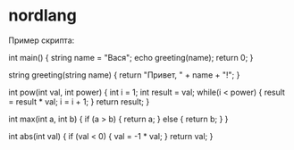 nordlang
========
Пример скрипта:

int main() {
    string name = "Вася";
    echo greeting(name);
    return 0;
}

string greeting(string name) {
    return "Привет, " + name + "!";
}

int pow(int val, int power) {
    int i = 1;
    int result = val;
    while(i < power) {
        result = result * val;
        i = i + 1;
    }
    return result;
}

int max(int a, int b) {
    if (a > b) {
        return a;
    } else {
        return b;
    }
}

int abs(int val) {
    if (val < 0) {
        val = -1 * val;
    }
    return val;
}